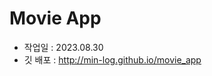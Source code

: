 # Movie App

- 작업일 : 2023.08.30
- 깃 배포 : <a href="http://min-log.github.io/movie_app" target="_blank">http://min-log.github.io/movie_app</a>